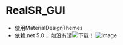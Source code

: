 # RealSR_GUI
- 使用MaterialDesignThemes
- 依赖.net 5.0 ，如没有请![下载](https://dotnet.microsoft.com/zh-cn/download/dotnet/thank-you/sdk-5.0.408-windows-x86-binaries)！
![image](https://user-images.githubusercontent.com/59269350/184688619-c5bb3596-ae6a-433c-88e2-ee5e4b4a0966.png)
